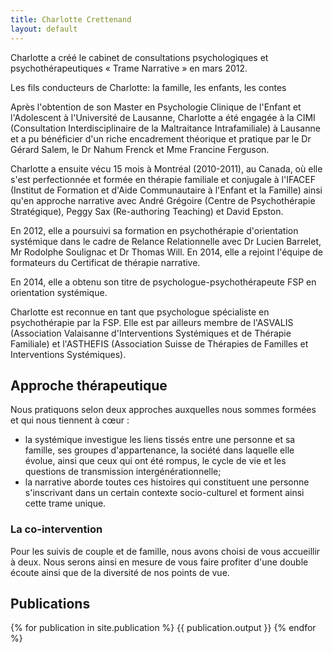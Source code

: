 ```yaml
---
title: Charlotte Crettenand
layout: default
---
```

Charlotte a créé le cabinet de consultations psychologiques et psychothérapeutiques « Trame Narrative » en mars 2012.

Les fils conducteurs de Charlotte: la famille, les enfants, les contes

Après l'obtention de son Master en Psychologie Clinique de l'Enfant et l'Adolescent à l'Université de Lausanne, Charlotte a été engagée à la CIMI (Consultation Interdisciplinaire de la Maltraitance Intrafamiliale) à Lausanne et a pu bénéficier d'un riche encadrement théorique et pratique par le Dr Gérard Salem, le Dr Nahum Frenck et Mme Francine Ferguson.

Charlotte a ensuite vécu 15 mois à Montréal (2010-2011), au Canada, où elle s'est perfectionnée et formée en thérapie familiale et conjugale à l'IFACEF (Institut de Formation et d'Aide Communautaire à l'Enfant et la Famille) ainsi qu'en approche narrative avec André Grégoire (Centre de Psychothérapie Stratégique), Peggy Sax (Re-authoring Teaching) et David Epston.

En 2012, elle a poursuivi sa formation en psychothérapie d'orientation systémique dans le cadre de Relance Relationnelle avec Dr Lucien Barrelet, Mr Rodolphe Soulignac et Dr Thomas Will. En 2014, elle a rejoint l'équipe de formateurs du Certificat de thérapie narrative.

En 2014, elle a obtenu son titre de psychologue-psychothérapeute FSP en orientation systémique.

Charlotte est reconnue en tant que psychologue spécialiste en psychothérapie par la FSP. Elle est par ailleurs membre de l'ASVALIS (Association Valaisanne d'Interventions Systémiques et de Thérapie Familiale) et l'ASTHEFIS (Association Suisse de Thérapies de Familles et Interventions Systémiques).

Approche thérapeutique
----------------------

Nous pratiquons selon deux approches auxquelles nous sommes formées et qui nous tiennent à cœur :

* la systémique investigue les liens tissés entre une personne et sa famille, ses groupes d'appartenance, la société dans laquelle elle évolue, ainsi que ceux qui ont été rompus, le cycle de vie et les questions de transmission intergénérationnelle;
* la narrative aborde toutes ces histoires qui constituent une personne s'inscrivant dans un certain contexte socio-culturel et forment ainsi cette trame unique.

### La co-intervention

Pour les suivis de couple et de famille, nous avons choisi de vous accueillir à deux. Nous serons ainsi en mesure de vous faire profiter d'une double écoute ainsi que de la diversité de nos points de vue.

Publications
------------

{% for publication in site.publication %}
  {{ publication.output }}
{% endfor %}

